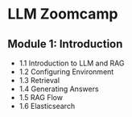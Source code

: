 # LLM Zoomcamp

## Module 1: Introduction  

* 1.1 Introduction to LLM and RAG
* 1.2 Configuring Environment
* 1.3 Retrieval
* 1.4 Generating Answers
* 1.5 RAG Flow
* 1.6 Elasticsearch
